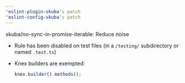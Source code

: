 ```yaml
---
'eslint-plugin-skuba': patch
'eslint-config-skuba': patch
---
```


skuba/no-sync-in-promise-iterable: Reduce noise

- Rule has been disabled on test files (in a `/testing/` subdirectory or named `.test.ts`)

- Knex builders are exempted:

  ```typescript
  knex.builder().methods();
  ```
